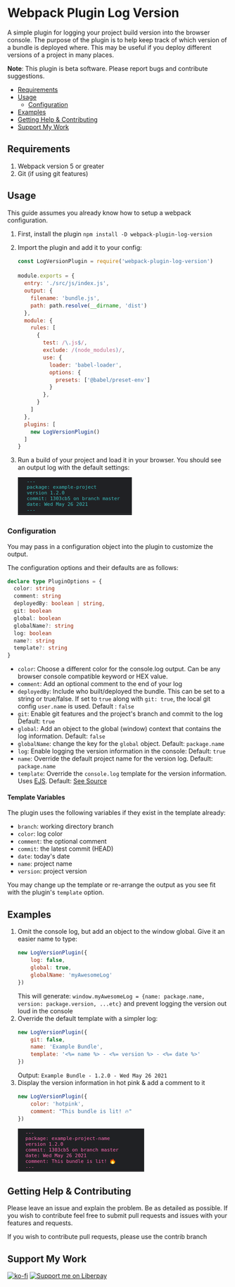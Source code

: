 # Webpack Plugin Log Version
A simple plugin for logging your project build version into the browser console. The purpose of the plugin is to help keep track of which version of a bundle is deployed where. This may be useful if you deploy different versions of a project in many places.

**Note**: This plugin is beta software. Please report bugs and contribute suggestions.

<!-- MarkdownTOC autolink="true" autoanchor="true" levels="1,2,3" -->

- [Requirements](#requirements)
- [Usage](#usage)
    - [Configuration](#configuration)
- [Examples](#examples)
- [Getting Help & Contributing](#getting-help--contributing)
- [Support My Work](#support-my-work)

<!-- /MarkdownTOC -->

<a id="requirements"></a>
## Requirements
1. Webpack version 5 or greater
2. Git (if using git features)

<a id="usage"></a>
## Usage
This guide assumes you already know how to setup a webpack configuration.

1. First, install the plugin `npm install -D webpack-plugin-log-version`
2. Import the plugin and add it to your config:
    ```javascript
    const LogVersionPlugin = require('webpack-plugin-log-version')

    module.exports = {
      entry: './src/js/index.js',
      output: {
        filename: 'bundle.js',
        path: path.resolve(__dirname, 'dist') 
      },
      module: {
        rules: [
          { 
            test: /\.js$/,
            exclude: /(node_modules)/,
            use: {
              loader: 'babel-loader',
              options: {
                presets: ['@babel/preset-env']
              }
            },
          }
        ]
      },
      plugins: [
        new LogVersionPlugin()
      ]
    }
    ```
3. Run a build of your project and load it in your browser. You should see an output log with the default settings:

    ![Example image of the plugin's default settings](./example.png)

<a id="configuration"></a>
### Configuration

You may pass in a configuration object into the plugin to customize the output.

The configuration options and their defaults are as follows:
```typescript
declare type PluginOptions = {
  color: string
  comment: string
  deployedBy: boolean | string,
  git: boolean
  global: boolean
  globalName?: string
  log: boolean
  name?: string
  template?: string
}
```
* `color`: Choose a different color for the console.log output. Can be any browser console compatible keyword or HEX value.
* `comment`: Add an optional comment to the end of your log
* `deployedBy`: Include who built/deployed the bundle. This can be set to a string or true/false. If set to `true` along with `git: true`, the local git config `user.name` is used. Default : `false`
* `git`: Enable git features and the project's branch and commit to the log Default: `true`
*  `global`: Add an object to the global (window) context that contains the log information. Default: `false`
* `globalName`: change the key for the `global` object. Default: `package.name`
* `log`: Enable logging the version information in the console: Default: `true`
* `name`: Override the default project name for the version log. Default: `package.name`
* `template`: Override the `console.log` template for the version information. Uses [EJS](https://ejs.co/). Default: [See Source](./src/templates/default.ejs)

<a id="template-variables"></a>
#### Template Variables
The plugin uses the following variables if they exist in the template already:

* `branch`: working directory branch
* `color`: log color
* `comment`: the optional comment
* `commit`: the latest commit (HEAD)
* `date`: today's date
* `name`: project name
* `version`: project version

You may change up the template or re-arrange the output as you see fit with the plugin's `template` option.

<a id="examples"></a>
## Examples

1. Omit the console log, but add an object to the window global. Give it an easier name to type:
    ```javascript
    new LogVersionPlugin({
        log: false,
        global: true,
        globalName: 'myAwesomeLog'
    })
    ```
    This will generate: `window.myAwesomeLog = {name: package.name, version: package.version, ...etc}` and prevent logging the version out loud in the console
2. Override the default template with a simpler log:
    ```javascript
    new LogVersionPlugin({
        git: false,
        name: 'Example Bundle',
        template: '<%= name %> - <%= version %> - <%= date %>'
    })
    ```
    Output: `Example Bundle - 1.2.0 - Wed May 26 2021`
3. Display the version information in hot pink & add a comment to it
    ```javascript
    new LogVersionPlugin({
        color: 'hotpink',
        comment: "This bundle is lit! 🔥"
    })
    ```
    ![This bundle is lit](./example_lit.png)

<a id="getting-help--contributing"></a>
## Getting Help & Contributing

Please leave an issue and explain the problem. Be as detailed as possible. If you wish to contribute feel free to submit pull requests and issues with your features and requests.

If you wish to contribute pull requests, please use the contrib branch

<a id="support-my-work"></a>
## Support My Work

[![ko-fi](https://ko-fi.com/img/githubbutton_sm.svg)](https://ko-fi.com/Y8Y34UWHH) [![Support me on Liberpay](https://liberapay.com/assets/widgets/donate.svg)](https://liberapay.com/trev.dev/donate)